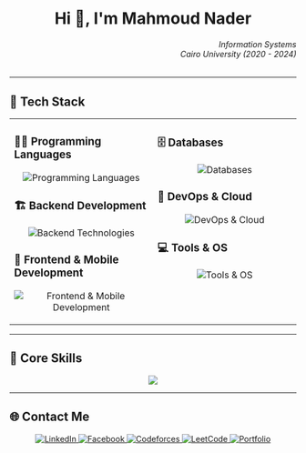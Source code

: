 <h1 align="center">Hi 👋, I'm Mahmoud Nader</h1>

<h6 align="right">  
  <i>Information Systems<br/>Cairo University (2020 - 2024)</i>
</h6>

---

<h2 align="left">🚀 Tech Stack</h2>

<table>
  <tr>
    <td valign="top" width="50%">

### 👨‍💻 Programming Languages
<p align="center">
  <img src="https://skillicons.dev/icons?i=java,cpp,python,kotlin,js" alt="Programming Languages" />
</p>

### 🏗️ Backend Development
<p align="center">
  <img src="https://skillicons.dev/icons?i=spring,nodejs" alt="Backend Technologies" />
</p>

### 🎨 Frontend & Mobile Development
<p align="center">
  <img src="https://skillicons.dev/icons?i=react,flutter,html,css" alt="Frontend & Mobile Development" />
</p>

</td>
<td valign="top" width="50%">

### 🗄️ Databases
<p align="center">
  <img src="https://skillicons.dev/icons?i=mysql,mongodb,postgres" alt="Databases" />
</p>

### 🐳 DevOps & Cloud
<p align="center">
  <img src="https://skillicons.dev/icons?i=docker,kubernetes" alt="DevOps & Cloud" />
</p>

### 💻 Tools & OS
<p align="center">
  <img src="https://skillicons.dev/icons?i=linux,git,github,intellij,clion,neovim,vscode,postman,figma" alt="Tools & OS" />
</p>

</td>
  </tr>
</table>

---

<h2 align="left">🎯 Core Skills</h2>
<p align="center">
  <img src="https://readme-typing-svg.herokuapp.com?font=Fira+Code&pause=1000&color=36BCF7&center=true&width=550&lines=Full-Stack+Web+%26+Mobile+Development;Backend+Development+%7C+Spring+Boot+%7C+Node.js;Competitive+Programming+%7C+DSA" />
</p>

---

<h2 align="left">🌐 Contact Me</h2>
<p align="center">  
  <a href="https://linkedin.com/in/mahmoud-nader-112483228" target="_blank">
    <img src="https://img.shields.io/badge/LinkedIn-0077B5?style=for-the-badge&logo=linkedin&logoColor=white" alt="LinkedIn" />
  </a>  
  <a href="https://facebook.com/mahmoudnader.midonader" target="_blank">
    <img src="https://img.shields.io/badge/Facebook-1877F2?style=for-the-badge&logo=facebook&logoColor=white" alt="Facebook" />
  </a>  
  <a href="https://codeforces.com/profile/_nader" target="_blank">
    <img src="https://img.shields.io/badge/Codeforces-1F8ACB?style=for-the-badge&logo=codeforces&logoColor=white" alt="Codeforces" />
  </a>  
  <a href="https://leetcode.com/mahmoudnader/" target="_blank">
    <img src="https://img.shields.io/badge/LeetCode-FFA116?style=for-the-badge&logo=leetcode&logoColor=black" alt="LeetCode" />
  </a>
  <a href="https://mahmoudnader150.github.io/engineer-story-hub/" target="_blank">
    <img src="https://img.shields.io/badge/Portfolio-1A1A1A?style=for-the-badge&logo=data:image/png;base64,iVBORw0KGgoAAAANSUhEUgAAADIAAAAyCAYAAAAeP4ixAAAABHNCSVQICAgIfAhkiAAAAX9JREFUaIHtmNsNwjAMRX9XwA44gA6IABqgAboAE6ACOoAHqABvVQHzWZrYdY9ObuUmzk3dj+71sQIWJGSk8sSWRBcONC9UZpbw1HUNoEvHP+Ru4JUfUcTQ0/2XqOtq9nuzmN0i2XAN9VAPlrhDpqEDnFVDBVWAvr8x8RgB2XEHF5IKBFb1I6ZugHXXN7jvNSlD69XiygLa7WQNpsBTy0jaqwrfh7OBdzQ03gN95e98MflWUmx8aFDWjCktbsLZg9SoHTQqNRycdEJZQH/6d6ro5zjEvAc3o5znDWZ/nmWA40nTdyiMt+UZK3PiN2sVeYPxQfnzMCStnYf5xU7LNzDnobIXAdMC6LkAAAAASUVORK5CYII=&logoColor=white" alt="Portfolio" />
  </a>
</p>

